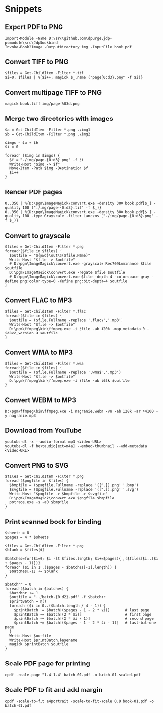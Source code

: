 # Snippets

## Export PDF to PNG

```pwsh
Import-Module -Name D:\src\github.com\dpurge\jdp-psmodule\src\JdpBookbind
Invoke-Book2Image -OutputDirectory img -InputFile book.pdf
```

## Convert TIFF to PNG

```pwsh
$files = Get-ChildItem -Filter *.tif
$i=0; $files | %{$i++; magick $_.name ("page{0:d3}.png" -f $i)}
```

## Convert multipage TIFF to PNG

```pwsh
magick book.tiff img/page-%03d.png
```

## Merge two directories with images

```pwsh
$a = Get-ChildItem -Filter *.png ./img1
$b = Get-ChildItem -Filter *.png ./img2

$imgs = $a + $b
$i = 0

foreach ($img in $imgs) {
  $f = "./img/page-{0:d3}.png" -f $i
  Write-Host "$img -> $f"
  Move-Item -Path $img -Destination $f
  $i++
}
```

## Render PDF pages

```pwsh
0..350 | %{D:\pgm\ImageMagick\convert.exe -density 300 book.pdf[$_] -quality 100 ("./img/page-{0:d3}.tif" -f $_)}
0..350 | %{D:\pgm\ImageMagick\convert.exe -density 300 book.pdf[$_] -quality 100 -type Grayscale -filter Lanczos ("./img/page-{0:d3}.png" -f $_)}
```

## Convert to grayscale

```pwsh
$files = Get-ChildItem -Filter *.png
foreach($file in $files) {
  $outfile = "${pwd}\out\$($file.Name)"
  Write-Host "$file -> $outfile"
  # D:\pgm\ImageMagick\convert.exe -grayscale Rec709Luminance $file $outfile
  D:\pgm\ImageMagick\convert.exe -negate $file $outfile
  # D:\pgm\ImageMagick\convert.exe $file -depth 4 -colorspace gray -define png:color-type=0 -define png:bit-depth=4 $outfile
}
```

## Convert FLAC to MP3

```pwsh
$files = Get-ChildItem -Filter *.flac
foreach($file in $files) {
  $outfile = ($file.Fullname -replace '.flac$','.mp3')
  Write-Host "$file -> $outfile"
  D:\pgm\ffmpeg\bin\ffmpeg.exe -i $file -ab 320k -map_metadata 0 -id3v2_version 3 $outfile
}
```

## Convert WMA to MP3

```pwsh
$files = Get-ChildItem -Filter *.wma
foreach($file in $files) {
  $outfile = ($file.Fullname -replace '.wma$','.mp3')
  Write-Host "$file -> $outfile"
  D:\pgm\ffmpeg\bin\ffmpeg.exe -i $file -ab 192k $outfile
}
```

## Convert WEBM to MP3

```pwsh
D:\pgm\ffmpeg\bin\ffmpeg.exe -i nagranie.webm -vn -ab 128k -ar 44100 -y nagranie.mp3
```

## Download from YouTube

```pwsh
youtube-dl -x --audio-format mp3 <Video-URL>
youtube-dl -f bestaudio[ext=m4a] --embed-thumbnail --add-metadata <Video-URL>
```

## Convert PNG to SVG

```pwsh
$files = Get-ChildItem -Filter *.png
foreach($pngfile in $files) {
  $bmpfile = ($pngfile.Fullname -replace '([^.]).png','.bmp')
  $svgfile = ($pngfile.Fullname -replace '([^.]).png','.svg')
  Write-Host "$pngfile -> $bmpfile -> $svgfile"
  D:\pgm\ImageMagick\convert.exe $pngfile $bmpfile
  potrace.exe -s -a0 $bmpfile
}
```

## Print scanned book for binding

```pwsh
$sheets = 8
$pages = 4 * $sheets

$files = Get-ChildItem -Filter *.png
$blank = $files[0]

$batches=for($i=0; $i -lt $files.length; $i+=$pages){ ,($files[$i..($i + $pages - 1)])}
foreach ($i in 1..($pages - $batches[-1].length)) {
  $batches[-1] += $blank
}

$batchnr = 0
foreach($batch in $batches) {
  $batchnr += 1
  $outfile = "../batch-{0:d2}.pdf" -f $batchnr
  $printBatch = @()
  foreach ($i in 0..($batch.length / 4 - 1)) {
    $printBatch += $batch[($pages - 1 - 2 * $i)]       # last page
    $printBatch += $batch[(2 * $i)]                    # first page
    $printBatch += $batch[(2 * $i + 1)]                # second page
    $printBatch += $batch[($pages - 1 - 2 * $i - 1)]   # last-but-one page
  }
  Write-Host $outfile
  Write-Host $printBatch.basename
  magick $printBatch $outfile
}
```

## Scale PDF page for printing

```pwsh
cpdf -scale-page "1.4 1.4" batch-01.pdf -o batch-01-scaled.pdf
```

## Scale PDF to fit and add margin

```pwsh
cpdf -scale-to-fit a4portrait -scale-to-fit-scale 0.9 book-01.pdf -o batch-01.pdf
```
